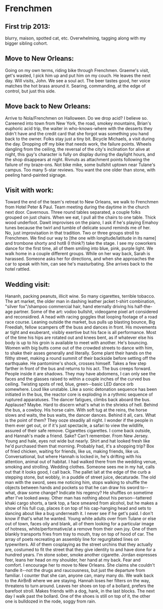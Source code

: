 # Frenchmen

## First trip 2013:
blurry, maison, spotted cat, etc. Overwhelming, tagging along with my bigger sibling cohort.
## Move to New Orleans:
Going on my own terms, riding bike through Frenchmen. Graeme's visit, get's wasted, I pick him up and put him on my couch. He leaves the next day.
Will visits, John. We see a soul act. The beer tastes good, her voice matches the hot brass around it. Searing, commanding, at the edge of control, but just this side.
## Move back to New Orleans:
Arrive to Nola/Frenchmen on Halloween. Do we drop acid? I believe so. Careened into town from New York, the road, smokey mountains, Brian's euphoric acid trip, the waiter in who-knows-where with the desserts they didn't have and the credit card that she forgot was something you hand back to the owner. Folks stay just a tiny bit.
Bicycle Michaels, a visit during the day. Dropping off my bike that needs work, the failure points. Wheels dangling from the ceiling, the reversal of the city's inclination for alive at night, this guy's character is fully on display during the daylight hours, and the shop disappears at night. Rivnuts as attachment points following the failure of my braze-ons. Not bike mike, some bullshit uptown near Tulane's campus. Too many 5-star reviews. You want the one older than stone, with peeling hand-painted signage.
## Visit with work:
Toward the end of the team's retreat to New Orleans, we walk to Frenchmen from Hotel Peter & Paul. Team meeting during the daytime in the church next door. Cavernous. Three round tables separated, a couple folks grouped on just chairs. When we eat, I pull all the chairs to one table. Thick wood underfoot. Dawit improvises on the piano, I ask if he's playing Emahoy tunes because the twirl and tumble of delicate sound reminds me of her. No, just improvisation in that tradition. Two or three groups stroll to Frenchmen. We find our way to [the one with longitude/latitude in its name] and trombone shorty and hot8 (I think?) take the stage. I see my coworkers dance for the first time, all of them smiling into blue, pink, purple light. We walk home in a couple different groups. While on her way back, Sarah is harassed. Someone asks her for directions, and when she approaches the car to speak with him, can see he's masturbating. She arrives back to the hotel rattled.
## Wedding visit:
Hananh, packing peanuts, illicit wine. So many cigarettes, terrible tobacco. The art market, the older man in dashing leather jacket t-shirt combination, "silver fox"/shampoo commercial hair, hand eternally driving his half-the-age partner. Some of the art: vodoo bullshit, videogame pixel art considered and reconsidired. A head with racing goggles that looping footage of a road race course. Leaning outside the market, bus pulls up blasting bounce, Big Freediah, fellow scampers off the buss and dances in front. His movements ar tight and exuberant, visibly exertive but his face is all performance. Most of the time his hips are rotated out and knees bent, as if whatever else his body is up to his groin is available to meet with another. He's bouncing. Women with big butts come out of the crowded streets to dance with him, to shake their asses generally and literally. Some plant their hands on the filthy street, making a round summit of their backside before setting off the earthquake. He pantomime's shock, crosses himself. Takes a few step farther in front of the bus and returns to his act. The bus creeps forward. People inside it are shadows. They may have abdomens, I can only see the faces and the glasses raised to within a couple inches of the curved bus ceiling. Twisting spots of red, blue, green--basic LED dance orb somewhere. Loud like unstable. Like a sonic detonation sequence has been initiated in the bus, the reactor core is exploding in a rythmic sequence of ruptured apparatuses. The dancer fatigues, climbs back aboard the bus. Applause? Maybe. Hard to discern what's what in the shrieks of hell. Behind the bus, a cowboy. His horse calm. With soft tug at the reins, the horse slows and waits, the bus waits, the dancer dances. Behind it all, cars. What is the point of them? They ooze steadily all night. I wonder if the people in them ever get out, or if it's just spectacle, a safari to view the wildlife, assured of their safe remove. Cigarettes cigarettes. I come back outside, and Hannah's made a friend. Sake? Can't remember. From New Jersey. Young and hale, eyes not wide but nearly. Shirt and hat looked fresh like he'd purchased them that morning. Probably had, it's a shopping trip? Box of fried chicken, waiting for friends, like us, making friends, like us. Conversational, but where Hannah is locked in, he's drifting with his attention, animal out of habitat. I had walked there from the wedding venue, smoking and strolling. Wedding clothes. Someone sees me in my hat, calls out that it looks good, I call back. The pallet lait at the edge of the curb a stepping stone, but wobbly, in a puddle of street juice, decaturade. The old man with the sword, sees me noticing him, stops walking to shuffle the objects between hands and pockets so that he can draw his sword to--what, draw some change? Indicate his regency? He shuffles on sometime after I've looked away. Other man has nothing about his person--tattered khaki cargo shorts, a tank top, a face smeared from alcohol, but he makes a show of his full cup, places it on top of his cap-hanging head and sets to dancing about like a bug underneath it. I never see if he get's paid. I don't know if that's what he wanted. Young white adults over from Tulane or else out of town, faces oily and blank, all of them looking for a particular image of hotness, white/performative/at a remove from their own joy. One of them blankly transports fries from tray to mouth, tray on top of hood of car. The array of poets recreating an assembly line for regurgitated lines on typewriters. All of them cosplaying as the street urchins that they actually are, costumed to fit the street that they give identity to and have done for a hundred years. I'm stone sober, smoke another cigarette. Jordan expresses feer, leans her head on my shoulder, her hand at my back. Fear and comfort. I encourage her to move to New Orleans. She claims she couldn't handle it--not the drugs and raucousness, but just the departure from familiar. I counter that she can, anyone can, many many do. We walk back to the AirBnB where we are staying. Hannah loses her filters on the way, threatens to turn around. Leaves her shoes on top of a bollard, prefers the barefoot stroll. Makes friends with a dog, hank, in the last blocks. The next day I walk past the bollard. One of the shoes is still on top of it, the other one is bulldozed in the rode, soggy from rain. 
